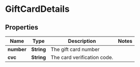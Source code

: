 

# GiftCardDetails


## Properties

| Name | Type | Description | Notes |
|------------ | ------------- | ------------- | -------------|
|**number** | **String** | The gift card number |  |
|**cvc** | **String** | The card verification code. |  |



